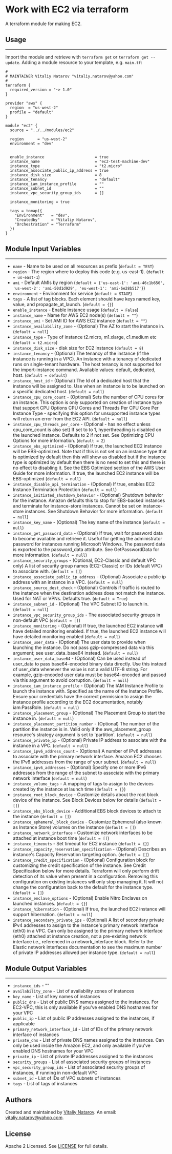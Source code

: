 # Work with EC2 via terraform

A terraform module for making EC2.


## Usage
----------------------
Import the module and retrieve with ```terraform get``` or ```terraform get --update```. Adding a module resource to your template, e.g. `main.tf`:

```
#
# MAINTAINER Vitaliy Natarov "vitaliy.natarov@yahoo.com"
#
terraform {
  required_version = "~> 1.0"
}

provider "aws" {
  region  = "us-west-2"
  profile = "default"
}

module "ec2" {
  source = "../../modules/ec2"

  region      = "us-west-2"
  environment = "dev"


  enable_instance                      = true
  instance_name                        = "ec2-test-machine-dev"
  instance_type                        = "t2.micro"
  instance_associate_public_ip_address = true
  instance_disk_size                   = 8
  instance_tenancy                     = "default"
  instance_iam_instance_profile        = ""
  instance_subnet_id                   = ""
  instance_vpc_security_group_ids      = []

  instance_monitoring = true

  tags = tomap({
    "Environment"   = "dev",
    "Createdby"     = "Vitaliy Natarov",
    "Orchestration" = "Terraform"
  })
}

```

## Module Input Variables
----------------------
- `name` - Name to be used on all resources as prefix (`default = TEST`)
- `region` - The region where to deploy this code (e.g. us-east-1). (`default = us-east-1`)
- `ami` - Default AMIs by region (`default = {'us-east-1': 'ami-46c1b650', 'us-west-2': 'ami-50d1d929', 'eu-west-1': 'ami-6e28b517'}`)
- `environment` - Environment for service (`default = STAGE`)
- `tags` - A list of tag blocks. Each element should have keys named key, value, and propagate_at_launch. (`default = {}`)
- `enable_instance` - Enable instance usage (`default = False`)
- `instance_name` - Name for AWS EC2 node(s) (`default = ""`)
- `instance_ami` - Set AMI ID for AWS EC2 instance (`default = ""`)
- `instance_availability_zone` - (Optional) The AZ to start the instance in. (`default = null`)
- `instance_type` - Type of instance t2.micro, m1.xlarge, c1.medium etc (`default = t2.micro`)
- `instance_disk_size` - disk size for EC2 instance (`default = 8`)
- `instance_tenancy` - (Optional) The tenancy of the instance (if the instance is running in a VPC). An instance with a tenancy of dedicated runs on single-tenant hardware. The host tenancy is not supported for the import-instance command. Available values: default, dedicated, host. (`default = default`)
- `instance_host_id` - (Optional) The Id of a dedicated host that the instance will be assigned to. Use when an instance is to be launched on a specific dedicated host. (`default = null`)
- `instance_cpu_core_count` - (Optional) Sets the number of CPU cores for an instance. This option is only supported on creation of instance type that support CPU Options CPU Cores and Threads Per CPU Core Per Instance Type - specifying this option for unsupported instance types will return an error from the EC2 API. (`default = null`)
- `instance_cpu_threads_per_core` - (Optional - has no effect unless cpu_core_count is also set) If set to to 1, hyperthreading is disabled on the launched instance. Defaults to 2 if not set. See Optimizing CPU Options for more information. (`default = 2`)
- `instance_ebs_optimized` - (Optional) If true, the launched EC2 instance will be EBS-optimized. Note that if this is not set on an instance type that is optimized by default then this will show as disabled but if the instance type is optimized by default then there is no need to set this and there is no effect to disabling it. See the EBS Optimized section of the AWS User Guide for more information. If true, the launched EC2 instance will be EBS-optimized (`default = null`)
- `instance_disable_api_termination` -  (Optional) If true, enables EC2 Instance Termination Protection (`default = null`)
- `instance_initiated_shutdown_behavior` - (Optional) Shutdown behavior for the instance. Amazon defaults this to stop for EBS-backed instances and terminate for instance-store instances. Cannot be set on instance-store instances. See Shutdown Behavior for more information. (`default = null`)
- `instance_key_name` - (Optional) The key name of the instance (`default = null`)
- `instance_get_password_data` - (Optional) If true, wait for password data to become available and retrieve it. Useful for getting the administrator password for instances running Microsoft Windows. The password data is exported to the password_data attribute. See GetPasswordData for more information. (`default = null`)
- `instance_security_groups` - (Optional, EC2-Classic and default VPC only) A list of security group names (EC2-Classic) or IDs (default VPC) to associate with. (`default = []`)
- `instance_associate_public_ip_address` - (Optional) Associate a public ip address with an instance in a VPC. (`default = null`)
- `instance_source_dest_check` - (Optional) Controls if traffic is routed to the instance when the destination address does not match the instance. Used for NAT or VPNs. Defaults true. (`default = True`)
- `instance_subnet_id` - (Optional) The VPC Subnet ID to launch in. (`default = null`)
- `instance_vpc_security_group_ids` - The associated security groups in non-default VPC (`default = []`)
- `instance_monitoring` - (Optional) If true, the launched EC2 instance will have detailed monitoring enabled. If true, the launched EC2 instance will have detailed monitoring enabled (`default = null`)
- `instance_user_data` - (Optional) The user data to provide when launching the instance. Do not pass gzip-compressed data via this argument; see user_data_base64 instead. (`default = null`)
- `instance_user_data_base64` - (Optional) Can be used instead of user_data to pass base64-encoded binary data directly. Use this instead of user_data whenever the value is not a valid UTF-8 string. For example, gzip-encoded user data must be base64-encoded and passed via this argument to avoid corruption. (`default = null`)
- `instance_iam_instance_profile` - (Optional) The IAM Instance Profile to launch the instance with. Specified as the name of the Instance Profile. Ensure your credentials have the correct permission to assign the instance profile according to the EC2 documentation, notably iam:PassRole. (`default = null`)
- `instance_placement_group` - (Optional) The Placement Group to start the instance in. (`default = null`)
- `instance_placement_partition_number` - (Optional) The number of the partition the instance is in. Valid only if the aws_placement_group resource's strategy argument is set to 'partition'. (`default = null`)
- `instance_private_ip` - (Optional) Private IP address to associate with the instance in a VPC. (`default = null`)
- `instance_ipv6_address_count` - (Optional) A number of IPv6 addresses to associate with the primary network interface. Amazon EC2 chooses the IPv6 addresses from the range of your subnet. (`default = null`)
- `instance_ipv6_addresses` - (Optional) Specify one or more IPv6 addresses from the range of the subnet to associate with the primary network interface (`default = null`)
- `instance_volume_tags` - A mapping of tags to assign to the devices created by the instance at launch time (`default = {}`)
- `instance_root_block_device` - Customize details about the root block device of the instance. See Block Devices below for details (`default = []`)
- `instance_ebs_block_device` - Additional EBS block devices to attach to the instance (`default = []`)
- `instance_ephemeral_block_device` - Customize Ephemeral (also known as Instance Store) volumes on the instance (`default = []`)
- `instance_network_interface` - Customize network interfaces to be attached at instance boot time (`default = []`)
- `instance_timeouts` - Set timeout for EC2 instance (`default = {}`)
- `instance_capacity_reservation_specification` - (Optional) Describes an instance's Capacity Reservation targeting option. (`default = []`)
- `instance_credit_specification` - (Optional) Configuration block for customizing the credit specification of the instance. See Credit Specification below for more details. Terraform will only perform drift detection of its value when present in a configuration. Removing this configuration on existing instances will only stop managing it. It will not change the configuration back to the default for the instance type. (`default = []`)
- `instance_enclave_options` - (Optional) Enable Nitro Enclaves on launched instances. (`default = {}`)
- `instance_hibernation` - (Optional) If true, the launched EC2 instance will support hibernation. (`default = null`)
- `instance_secondary_private_ips` - (Optional) A list of secondary private IPv4 addresses to assign to the instance's primary network interface (eth0) in a VPC. Can only be assigned to the primary network interface (eth0) attached at instance creation, not a pre-existing network interface i.e., referenced in a network_interface block. Refer to the Elastic network interfaces documentation to see the maximum number of private IP addresses allowed per instance type. (`default = null`)

## Module Output Variables
----------------------
- `instance_ids` - ""
- `availability_zone` - List of availability zones of instances
- `key_name` - List of key names of instances
- `public_dns` - List of public DNS names assigned to the instances. For EC2-VPC, this is only available if you've enabled DNS hostnames for your VPC
- `public_ip` - List of public IP addresses assigned to the instances, if applicable
- `primary_network_interface_id` - List of IDs of the primary network interface of instances
- `private_dns` - List of private DNS names assigned to the instances. Can only be used inside the Amazon EC2, and only available if you've enabled DNS hostnames for your VPC
- `private_ip` - List of private IP addresses assigned to the instances
- `security_groups` - List of associated security groups of instances
- `vpc_security_group_ids` - List of associated security groups of instances, if running in non-default VPC
- `subnet_id` - List of IDs of VPC subnets of instances
- `tags` - List of tags of instances


## Authors

Created and maintained by [Vitaliy Natarov](https://github.com/SebastianUA). An email: [vitaliy.natarov@yahoo.com](vitaliy.natarov@yahoo.com).

## License

Apache 2 Licensed. See [LICENSE](https://github.com/SebastianUA/terraform/blob/master/LICENSE) for full details.
